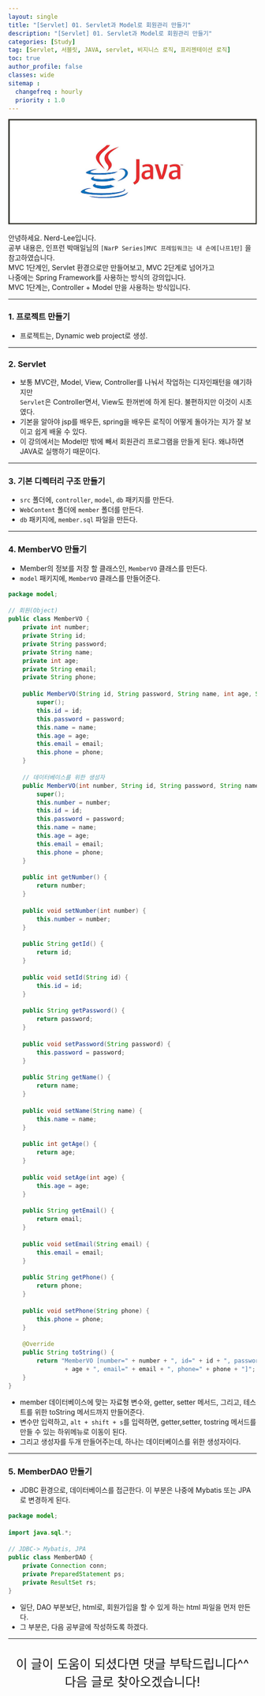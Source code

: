 ```yaml
---
layout: single
title: "[Servlet] 01. Servlet과 Model로 회원관리 만들기"
description: "[Servlet] 01. Servlet과 Model로 회원관리 만들기"
categories: [Study]
tag: [Servlet, 서블릿, JAVA, servlet, 비지니스 로직, 프리젠테이션 로직]
toc: true
author_profile: false
classes: wide
sitemap :
  changefreq : hourly
  priority : 1.0
---
```


![](/assets/img/etc/java.jpg)

안녕하세요. Nerd-Lee입니다.<br>
공부 내용은, 인프런 박매일님의
`[NarP Series]MVC 프레임워크는 내 손에[나프1탄]` 을 참고하였습니다.<br>
MVC 1단계인, Servlet 환경으로만 만들어보고, MVC 2단계로 넘어가고<br>
나중에는 Spring Framework를 사용하는 방식의 강의입니다.<br>
MVC 1단계는, Controller + Model 만을 사용하는 방식입니다.

---

### 1. 프로젝트 만들기

- 프로젝트는, Dynamic web project로 생성.

---

### 2. Servlet

- 보통 MVC란, Model, View, Controller를 나눠서 작업하는 디자인패턴을 얘기하지만<br>
`Servlet`은 Controller면서, View도 한꺼번에 하게 된다. 불편하지만 이것이 시초였다.
- 기본을 알아야 jsp를 배우든, spring을 배우든 로직이 어떻게 돌아가는 지가 잘 보이고 쉽게 배울 수 있다.
- 이 강의에서는 Model만 밖에 빼서 회원관리 프로그램을 만들게 된다. 왜냐하면 JAVA로 실행하기 때문이다.

---

### 3. 기본 디렉터리 구조 만들기

- `src` 폴더에, `controller`, `model`, `db` 패키지를 만든다.
- `WebContent` 폴더에 `member` 폴더를 만든다.
- `db` 패키지에, `member.sql` 파일을 만든다.

---

### 4. MemberVO 만들기

- Member의 정보를 저장 할 클래스인, `MemberVO` 클래스를 만든다.
- `model` 패키지에, `MemberVO` 클래스를 만들어준다.

```java
package model;

// 회원(Object)
public class MemberVO {
	private int number;
	private String id;
	private String password;
	private String name;
	private int age;
	private String email;
	private String phone;

	public MemberVO(String id, String password, String name, int age, String email, String phone) {
		super();
		this.id = id;
		this.password = password;
		this.name = name;
		this.age = age;
		this.email = email;
		this.phone = phone;
	}

	// 데이터베이스를 위한 생성자
	public MemberVO(int number, String id, String password, String name, int age, String email, String phone) {
		super();
		this.number = number;
		this.id = id;
		this.password = password;
		this.name = name;
		this.age = age;
		this.email = email;
		this.phone = phone;
	}

	public int getNumber() {
		return number;
	}

	public void setNumber(int number) {
		this.number = number;
	}

	public String getId() {
		return id;
	}

	public void setId(String id) {
		this.id = id;
	}

	public String getPassword() {
		return password;
	}

	public void setPassword(String password) {
		this.password = password;
	}

	public String getName() {
		return name;
	}

	public void setName(String name) {
		this.name = name;
	}

	public int getAge() {
		return age;
	}

	public void setAge(int age) {
		this.age = age;
	}

	public String getEmail() {
		return email;
	}

	public void setEmail(String email) {
		this.email = email;
	}

	public String getPhone() {
		return phone;
	}

	public void setPhone(String phone) {
		this.phone = phone;
	}

	@Override
	public String toString() {
		return "MemberVO [number=" + number + ", id=" + id + ", password=" + password + ", name=" + name + ", age="
				+ age + ", email=" + email + ", phone=" + phone + "]";
	}
}
```
- member 데이터베이스에 맞는 자료형 변수와, getter, setter 메서드, 그리고, 테스트를 위한 toString 메서드까지 만들어준다.<br>
- 변수만 입력하고, `alt + shift + s`를 입력하면, getter,setter, tostring 메서드를 만들 수 있는 하위메뉴로 이동이 된다.<br>
- 그리고 생성자를 두개 만들어주는데, 하나는 데이터베이스를 위한 생성자이다.<br>

---

### 5. MemberDAO 만들기

- JDBC 환경으로, 데이터베이스를 접근한다. 이 부분은 나중에 Mybatis 또는 JPA로 변경하게 된다.

```java
package model;

import java.sql.*;

// JDBC-> Mybatis, JPA
public class MemberDAO {
	private Connection conn;
	private PreparedStatement ps;
	private ResultSet rs;
}
```
- 일단, DAO 부분보단, html로, 회원가입을 할 수 있게 하는 html 파일을 먼저 만든다.
- 그 부분은, 다음 공부글에 작성하도록 하겠다.

---

<br>

<div style="font-size:25px; text-align:center">
이 글이 도움이 되셨다면 댓글 부탁드립니다^^<br>
다음 글로 찾아오겠습니다!

</div>
